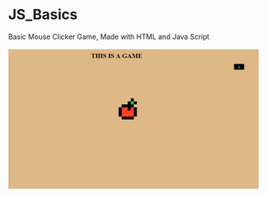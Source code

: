 # JS_Basics
 Basic Mouse Clicker Game, Made with HTML and Java Script
<br>
<br>
<img src="DEMO.png">
